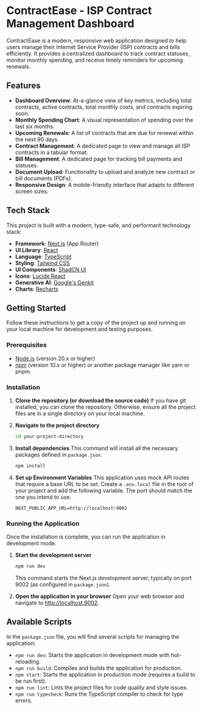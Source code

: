 # ContractEase - ISP Contract Management Dashboard

ContractEase is a modern, responsive web application designed to help users manage their Internet Service Provider (ISP) contracts and bills efficiently. It provides a centralized dashboard to track contract statuses, monitor monthly spending, and receive timely reminders for upcoming renewals.

## Features

- **Dashboard Overview**: At-a-glance view of key metrics, including total contracts, active contracts, total monthly costs, and contracts expiring soon.
- **Monthly Spending Chart**: A visual representation of spending over the last six months.
- **Upcoming Renewals**: A list of contracts that are due for renewal within the next 90 days.
- **Contract Management**: A dedicated page to view and manage all ISP contracts in a tabular format.
- **Bill Management**: A dedicated page for tracking bill payments and statuses.
- **Document Upload**: Functionality to upload and analyze new contract or bill documents (PDFs).
- **Responsive Design**: A mobile-friendly interface that adapts to different screen sizes.

## Tech Stack

This project is built with a modern, type-safe, and performant technology stack:

- **Framework**: [Next.js](https://nextjs.org/) (App Router)
- **UI Library**: [React](https://react.dev/)
- **Language**: [TypeScript](https://www.typescriptlang.org/)
- **Styling**: [Tailwind CSS](https://tailwindcss.com/)
- **UI Components**: [ShadCN UI](https://ui.shadcn.com/)
- **Icons**: [Lucide React](https://lucide.dev/guide/packages/lucide-react)
- **Generative AI**: [Google's Genkit](https://firebase.google.com/docs/genkit)
- **Charts**: [Recharts](https://recharts.org/)

## Getting Started

Follow these instructions to get a copy of the project up and running on your local machine for development and testing purposes.

### Prerequisites

- [Node.js](https://nodejs.org/en) (version 20.x or higher)
- [npm](https://www.npmjs.com/) (version 10.x or higher) or another package manager like yarn or pnpm.

### Installation

1.  **Clone the repository (or download the source code)**
    If you have git installed, you can clone the repository. Otherwise, ensure all the project files are in a single directory on your local machine.

2.  **Navigate to the project directory**
    ```bash
    cd your-project-directory
    ```

3.  **Install dependencies**
    This command will install all the necessary packages defined in `package.json`.
    ```bash
    npm install
    ```

4.  **Set up Environment Variables**
    This application uses mock API routes that require a base URL to be set. Create a `.env.local` file in the root of your project and add the following variable. The port should match the one you intend to use.
    ```
    NEXT_PUBLIC_APP_URL=http://localhost:9002
    ```

### Running the Application

Once the installation is complete, you can run the application in development mode.

1.  **Start the development server**
    ```bash
    npm run dev
    ```
    This command starts the Next.js development server, typically on port 9002 (as configured in `package.json`).

2.  **Open the application in your browser**
    Open your web browser and navigate to [http://localhost:9002](http://localhost:9002).

## Available Scripts

In the `package.json` file, you will find several scripts for managing the application:

-   `npm run dev`: Starts the application in development mode with hot-reloading.
-   `npm run build`: Compiles and builds the application for production.
-   `npm start`: Starts the application in production mode (requires a build to be run first).
-   `npm run lint`: Lints the project files for code quality and style issues.
-   `npm run typecheck`: Runs the TypeScript compiler to check for type errors.
